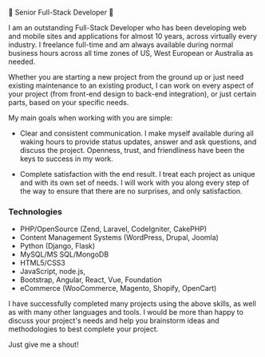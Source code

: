 👋 Senior Full-Stack Developer 👋

I am an outstanding Full-Stack Developer who has been developing web and mobile sites and applications for almost 10 years, across virtually every industry. I freelance full-time and am always available during normal business hours across all time zones of US, West European or Australia as needed.

Whether you are starting a new project from the ground up or just need existing maintenance to an existing product, I can work on every aspect of your project (from front-end design to back-end integration), or just certain parts, based on your specific needs.

My main goals when working with you are simple:

- Clear and consistent communication. I make myself available during all waking hours to provide status updates, answer and ask questions, and discuss the project. Openness, trust, and friendliness have been the keys to success in my work.

- Complete satisfaction with the end result. I treat each project as unique and with its own set of needs. I will work with you along every step of the way to ensure that there are no surprises, and only satisfaction.

### Technologies ###

- PHP/OpenSource (Zend, Laravel, CodeIgniter, CakePHP)
- Content Management Systems (WordPress, Drupal, Joomla)
- Python (Django, Flask)
- MySQL/MS SQL/MongoDB
- HTML5/CSS3
- JavaScript, node.js,
- Bootstrap, Angular, React, Vue, Foundation
- eCommerce (WooCommerce, Magento, Shopify, OpenCart)

I have successfully completed many projects using the above skills, as well as with many other languages and tools. I would be more than happy to discuss your project's needs and help you brainstorm ideas and methodologies to best complete your project. 

Just give me a shout!
